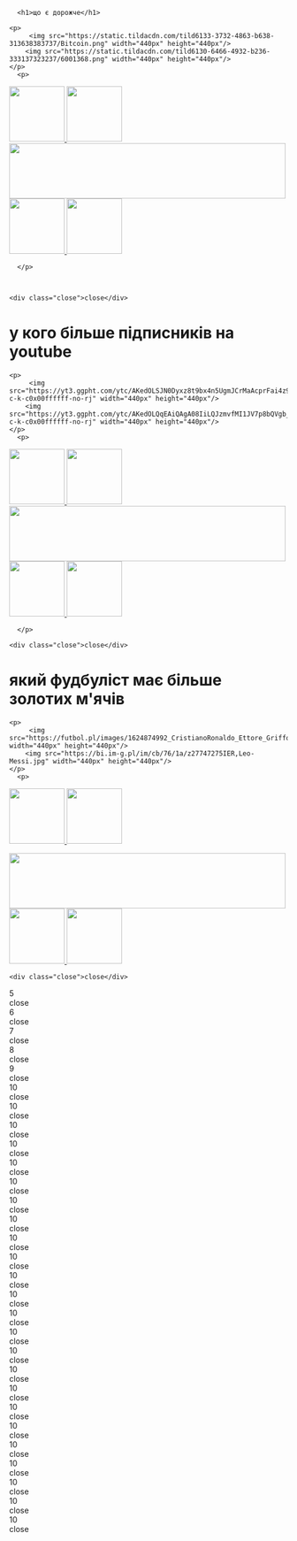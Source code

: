 
<html>
<head>
<link rel="rdrtrsheet" type="text/css" href="rdrtr.css" />
    <script src="/scripts/snippet-javascript-console.min.js?v=1"></script>
</head>
<body>
    <script src="https://ajax.googleapis.com/ajax/libs/jquery/2.1.1/jquery.min.js"></script>
<div class=container>
     
   
  <div id="page0" class="screenpage show">
      
      <h1>що є дорожче</h1>
      
    <p>
         <img src="https://static.tildacdn.com/tild6133-3732-4863-b638-313638383737/Bitcoin.png" width="440px" height="440px"/>
        <img src="https://static.tildacdn.com/tild6130-6466-4932-b236-333137323237/6001368.png" width="440px" height="440px"/>
    </p>
      <p>
  
   <a href="https://kuthikbohdan.github.io/rdtry/">   <img class="onetwo" src="https://thumb.tildacdn.com/tild6664-3965-4361-b631-663461643039/-/format/webp/0-02-05-6d20ecf00906.jpg" width="100px" height="100px"/>     </a>
<a href="https://kuthikbohdan.github.io/rdrfalse/">   <img class="onethree" src="https://thumb.tildacdn.com/tild6264-6339-4238-b636-346565623037/-/format/webp/0-02-05-6822e8ca7678.jpg" width="100px" height="100px"/>  </a>
       <img src="https://www.meme-arsenal.com/memes/ff9cb2c2d90f38fa38e72bda994f9e4f.jpg" width="500px" height="100px"/>  
<a href="https://kuthikbohdan.github.io/rdrfalse/"> <img class="onefour" src="https://thumb.tildacdn.com/tild6664-3965-4361-b631-663461643039/-/format/webp/0-02-05-6d20ecf00906.jpg" width="100px" height="100px"/>  </a>
<a href="https://kuthikbohdan.github.io/rdtry/"><img class="onefife" src="https://thumb.tildacdn.com/tild6264-6339-4238-b636-346565623037/-/format/webp/0-02-05-6822e8ca7678.jpg" width="100px" height="100px"/>  </a>

      </p>
      
      
 
    <div class="close">close</div>
  </div>
  <div id="page1" class="screenpage">
            <h1>у кого більше підписників на youtube</h1>
      
    <p>
         <img src="https://yt3.ggpht.com/ytc/AKedOLSJN0Dyxz8t9bx4n5UgmJCrMaAcprFai4z9_aj3nA=s900-c-k-c0x00ffffff-no-rj" width="440px" height="440px"/>
        <img src="https://yt3.ggpht.com/ytc/AKedOLQqEAiQAgA08IiLQJzmvfMI1JV7p8bQVgb_CaAdUw=s900-c-k-c0x00ffffff-no-rj" width="440px" height="440px"/>
    </p>
      <p>
  
   <a href="https://kuthikbohdan.github.io/rdtry/">   <img class="onetwo" src="https://thumb.tildacdn.com/tild6664-3965-4361-b631-663461643039/-/format/webp/0-02-05-6d20ecf00906.jpg" width="100px" height="100px"/>     </a>
<a href="https://kuthikbohdan.github.io/rdrfalse/">   <img class="onethree" src="https://thumb.tildacdn.com/tild6264-6339-4238-b636-346565623037/-/format/webp/0-02-05-6822e8ca7678.jpg" width="100px" height="100px"/>  </a>
       <img src="https://www.meme-arsenal.com/memes/ff9cb2c2d90f38fa38e72bda994f9e4f.jpg" width="500px" height="100px"/>  
<a href="https://kuthikbohdan.github.io/rdrfalse/"> <img class="onefour" src="https://thumb.tildacdn.com/tild6664-3965-4361-b631-663461643039/-/format/webp/0-02-05-6d20ecf00906.jpg" width="100px" height="100px"/>  </a>
<a href="https://kuthikbohdan.github.io/rdtry/"><img class="onefife" src="https://thumb.tildacdn.com/tild6264-6339-4238-b636-346565623037/-/format/webp/0-02-05-6822e8ca7678.jpg" width="100px" height="100px"/>  </a>

      </p>
      
    <div class="close">close</div>
  </div>
  <div id="page2" class="screenpage">
      <h1>який фудбуліст має більше золотих м'ячів</h1>
      
    <p>
         <img src="https://futbol.pl/images/1624874992_CristianoRonaldo_Ettore_Griffoni.jpg" width="440px" height="440px"/>
        <img src="https://bi.im-g.pl/im/cb/76/1a/z27747275IER,Leo-Messi.jpg" width="440px" height="440px"/>
    </p>
      <p>
<a href="https://kuthikbohdan.github.io/rdrfalse/"> <img class="onefour" src="https://thumb.tildacdn.com/tild6664-3965-4361-b631-663461643039/-/format/webp/0-02-05-6d20ecf00906.jpg" width="100px" height="100px"/>  </a>
<a href="https://kuthikbohdan.github.io/rdtry/"><img class="onefife" src="https://thumb.tildacdn.com/tild6264-6339-4238-b636-346565623037/-/format/webp/0-02-05-6822e8ca7678.jpg" width="100px" height="100px"/>  </a>

  <img src="https://www.meme-arsenal.com/memes/ff9cb2c2d90f38fa38e72bda994f9e4f.jpg" width="500px" height="100px"/>
   <a href="https://kuthikbohdan.github.io/rdtry/">   <img class="onetwo" src="https://thumb.tildacdn.com/tild6664-3965-4361-b631-663461643039/-/format/webp/0-02-05-6d20ecf00906.jpg" width="100px" height="100px"/>     </a>
<a href="https://kuthikbohdan.github.io/rdrfalse/">   <img class="onethree" src="https://thumb.tildacdn.com/tild6264-6339-4238-b636-346565623037/-/format/webp/0-02-05-6822e8ca7678.jpg" width="100px" height="100px"/>  </a>
</p>
      
    <div class="close">close</div>
  </div>
 
  <div id="page4" class="screenpage">5
    <div class="close">close</div>
  </div>
  <div id="page5" class="screenpage">6
    <div class="close">close</div>
  </div>
  <div id="page6" class="screenpage">7
    <div class="close">close</div>
  </div>
  <div id="page7" class="screenpage">8
    <div class="close">close</div>
  </div>
  <div id="page8" class="screenpage">9
    <div class="close">close</div>
  </div>
  <div id="page9" class="screenpage">10
    <div class="close">close</div>
  </div>
    <div id="page9" class="screenpage">10
    <div class="close">close</div>
  </div><div id="page9" class="screenpage">10
    <div class="close">close</div>
  </div><div id="page9" class="screenpage">10
    <div class="close">close</div>
  </div><div id="page9" class="screenpage">10
    <div class="close">close</div>
  </div><div id="page9" class="screenpage">10
    <div class="close">close</div>
  </div><div id="page9" class="screenpage">10
    <div class="close">close</div>
  </div><div id="page9" class="screenpage">10
    <div class="close">close</div>
  </div><div id="page9" class="screenpage">10
    <div class="close">close</div>
  </div><div id="page9" class="screenpage">10
    <div class="close">close</div>
  </div><div id="page9" class="screenpage">10
    <div class="close">close</div>
  </div><div id="page9" class="screenpage">10
    <div class="close">close</div>
  </div><div id="page9" class="screenpage">10
    <div class="close">close</div>
  </div><div id="page9" class="screenpage">10
    <div class="close">close</div>
  </div><div id="page9" class="screenpage">10
    <div class="close">close</div>
  </div><div id="page9" class="screenpage">10
    <div class="close">close</div>
  </div><div id="page9" class="screenpage">10
    <div class="close">close</div>
  </div><div id="page9" class="screenpage">10
    <div class="close">close</div>
  </div><div id="page9" class="screenpage">10
    <div class="close">close</div>
  </div><div id="page9" class="screenpage">10
    <div class="close">close</div>
  </div><div id="page9" class="screenpage">10
    <div class="close">close</div>
  </div><div id="page9" class="screenpage">10
    <div class="close">close</div>
  </div><div id="page9" class="screenpage">10
    <div class="close">close</div>
  </div><div id="page9" class="screenpage">10
    <div class="close">close</div>
  </div>
</div>
    <script type="text/javascript">
        $('.close').click(function() {
  $('.screenpage:visible').hide().siblings().eq(Math.floor(Math.random() * 9)).show();
});
    </script>
</body>
</html>

